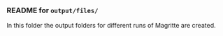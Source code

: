 ### README for `output/files/`

In this folder the output folders for different runs of Magritte are created.
